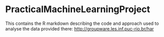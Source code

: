 # PracticalMachineLearningProject
This contains the R markdown describing the code and approach used to analyse the data provided there: 
http://groupware.les.inf.puc-rio.br/har
